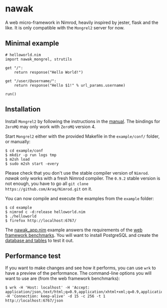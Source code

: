 # nawak

A web micro-framework in Nimrod, heavily inspired by jester, flask and the like.
It is only compatible with the `Mongrel2` server for now.

## Minimal example
```nimrod
# helloworld.nim
import nawak_mongrel, strutils

get "/":
    return response("Hello World!")

get "/user/@username/":
    return response("Hello $1!" % url_params.username)

run()
```

## Installation
Install `Mongrel2` by following the instructions in the [manual](http://mongrel2.org/manual/book-finalch3.html). The bindings for `ZeroMQ` may only work with `ZeroMQ` version 4.

Start `Mongrel2` either with the provided Makefile in the `example/conf/` folder, or manually:

    $ cd example/conf
    $ mkdir -p run logs tmp
    $ m2sh load
    $ sudo m2sh start -every

Please check that you don't use the stable compiler version of `Nimrod`. *nawak* only works with a fresh Nimrod compiler. The `0.9.2` stable version is not enough, you have to go all `git clone https://github.com/Araq/Nimrod.git` on it.

You can now compile and execute the examples from the `example` folder:

    $ cd example
    $ nimrod c -d:release helloworld.nim
    $ ./helloworld
    $ firefox http://localhost:6767/

The [nawak_app.nim](https://github.com/idlewan/nawak/blob/master/example/nawak_app.nim) example answers the requirements of the [web framework benchmarks](http://www.techempower.com/benchmarks/). You will want to install PostgreSQL and create the [database and tables](https://github.com/TechEmpower/FrameworkBenchmarks/tree/master/config) to test it out.

## Performance test
If you want to make changes and see how it performs, you can use `wrk` to have a preview of the performance.
The command-line options you will want to use are (from the web framework benchmarks):

    $ wrk -H 'Host: localhost' -H 'Accept: application/json,text/html;q=0.9,application/xhtml+xml;q=0.9,application/xml;q=0.8,*/*;q=0.7' -H 'Connection: keep-alive' -d 15 -c 256 -t 1 http://localhost:6767/json
